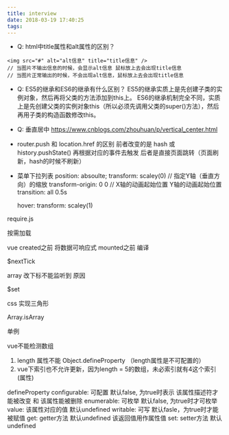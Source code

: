 ```yaml
---
title: interview
date: 2018-03-19 17:40:25
tags:
---
```

* Q: html中title属性和alt属性的区别？
```
<img src="#" alt="alt信息" title="title信息" />
// 当图片不输出信息的时候，会显示alt信息 鼠标放上去会出现title信息
// 当图片正常输出的时候，不会出现alt信息，鼠标放上去会出现title信息
```

* Q: ES5的继承和ES6的继承有什么区别？
ES5的继承实质上是先创建子类的实例对象，然后再将父类的方法添加到this上。
ES6的继承机制完全不同，实质上是先创建父类的实例对象this（所以必须先调用父类的super()方法），然后再用子类的构造函数修改this。

* Q: 垂直居中
https://www.cnblogs.com/zhouhuan/p/vertical_center.html

* router.push 和 location.href 的区别
前者改变的是 hash 或 history.pushState() 再根据对应的事件去触发
后者是直接页面跳转（页面刷新，hash的时候不刷新）

* 菜单下拉列表
  position: absoulte;
  transform: scaley(0) // 指定Y轴（垂直方向）的缩放
  transform-origin: 0 0 // X轴的动画起始位置 Y轴的动画起始位置
  transition: all 0.5s

  hover: transform: scaley(1)

require.js

按需加载


vue
created之前 将数据可响应式
mounted之前 编译

$nextTick

array 改下标不能监听到 原因

$set


css
实现三角形

Array.isArray

单例

vue不能检测数组
1. length 属性不能 Object.defineProperty  （length属性是不可配置的）
2. vue下索引也不允许更新，因为length = 5的数组，未必索引就有4这个索引(属性)

defineProperty
  configurable: 可配置
    默认false, 为true时表示 该属性描述符才能被改变 和 该属性能被删除
  enumerable: 可枚举
    默认false, 为true时才可枚举
  value: 该属性对应的值
    默认undefined
  writable: 可写
    默认fasle，为true时才能被赋值
  get: getter方法
    默认undefined 该返回值用作属性值
  set: setter方法
    默认undefined
    
